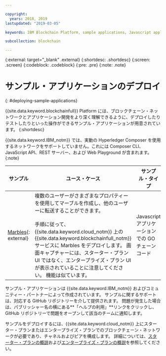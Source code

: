 ```yaml
---

copyright:
  years: 2018, 2019
lastupdated: "2019-03-05"

keywords: IBM Blockchain Platform, sample applications, Javascript application, IBM Cloud

subcollection: blockchain

---
```


{:external: target="_blank" .external}
{:shortdesc: .shortdesc}
{:screen: .screen}
{:codeblock: .codeblock}
{:pre: .pre}
{:note: .note}

# サンプル・アプリケーションのデプロイ
{: #deploying-sample-applications}

{{site.data.keyword.blockchainfull}} Platform には、ブロックチェーン・ネットワークとアプリケーション開発をより深く理解できるように、デプロイしたりテストしたりといった操作ができるサンプル・アプリケーションが用意されています。
{:shortdesc}

{{site.data.keyword.IBM_notm}} では、実動の Hyperledger Composer を使用するネットワークをサポートしていません。これには Composer CLI、JavaScript API、REST サーバー、および Web Playground が含まれます。
{:note}

|  サンプル     | ユース・ケース       | サンプル・タイプ  | 作成者およびサポート  |
| --------------|---------------------|----|-------|
| [Marbles](https://github.com/IBM-Blockchain/marbles){: external}| 複数のユーザーがさまざまなプロパティーを使用してマーブルを作成し、他のユーザーに転送することができます。 <br> <br> 手順に従って、{{site.data.keyword.cloud_notm}} 上の {{site.data.keyword.blockchainfull_notm}} サービスに Marbles をデプロイします。 画面キャプチャーには、スターター・プラン UI ではなく、エンタープライズ・プラン UI が表示されていることに注意してください。 機能は似ています。 | Javascript アプリケーションでの GO チェーンコード| IBM<br> [ヘルプの利用](https://github.com/IBM-Blockchain/marbles/issues){: external} |


サンプル・アプリケーションは {{site.data.keyword.IBM_notm}} およびコミュニティー・パートナーによって作成されています。 サンプルに関するサポートは、対応する GitHub リポジトリーを介して提供されます。 問題が発生した場合は、パブリッシャー名の横にある**「ヘルプの利用」**リンクをクリックし、GitHub リポジトリーで問題をオープンして該当のチームに通知します。

サンプルをデプロイするには、{{site.data.keyword.cloud_notm}} 上にスターター・プランまたはエンタープライズ・プランでのブロックチェーン・ネットワークが必要であり、チャネルおよびピアを構成します。 詳細については、[スターター・プランの概説](/docs/services/blockchain/get_start_starter_plan.html#getting-started-with-starter-plan)および[エンタープライズ・プランの概説](/docs/services/blockchain/get_start.html#getting-started-with-enterprise-plan)を参照してください。
